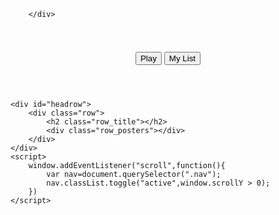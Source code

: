 <!DOCTYPE html>
<html lang="en">
<head>
    <meta charset="UTF-8">
    <meta name="viewport" content="width=device-width, initial-scale=1.0">
    <title> Home | Netflix</title>
    <link rel="stylesheet" href="style.css"/>
    <script src="bharat.js"> </script>
</head>
<body>
    <div class="nav">
        <div class="nav_left">
            <a href="index.html">
            <img class="nav_logo"  src="image/Netflix-Logo.png" alt="">
            </a>

        </div>
 <div class="nav_right">
     <img class="nav_avatar" src="image/smiley.jpg" alt="">
   </div>
</div>
    <header id="banner">
        <div id="banner_contents">
            <h1 id="banner_title"></h1>
            <div id="banner_button">
                <button id="banner_button">Play</button>
                <button id="banner_button">My List</button>
            </div>
            <p id="banner_discription"></p>
        </div>
        <div id="banner_fadeBottom"></div>
    </header>

    <div id="headrow">
        <div class="row">
            <h2 class="row_title"></h2>
            <div class="row_posters"></div>
        </div>
    </div>
    <script>
        window.addEventListener("scroll",function(){ 
            var nav=document.querySelector(".nav");
            nav.classList.toggle("active",window.scrollY > 0);
        })
    </script>

</body>
</html>